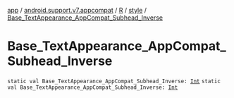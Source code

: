 [app](../../../index.md) / [android.support.v7.appcompat](../../index.md) / [R](../index.md) / [style](index.md) / [Base_TextAppearance_AppCompat_Subhead_Inverse](./-base_-text-appearance_-app-compat_-subhead_-inverse.md)

# Base_TextAppearance_AppCompat_Subhead_Inverse

`static val Base_TextAppearance_AppCompat_Subhead_Inverse: `[`Int`](https://kotlinlang.org/api/latest/jvm/stdlib/kotlin/-int/index.html)
`static val Base_TextAppearance_AppCompat_Subhead_Inverse: `[`Int`](https://kotlinlang.org/api/latest/jvm/stdlib/kotlin/-int/index.html)